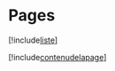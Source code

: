 # Pages

[!include[liste](pages.liste.autogen.md)]

[!include[contenudelapage](pages.contenudelapage.autogen.md)]


















